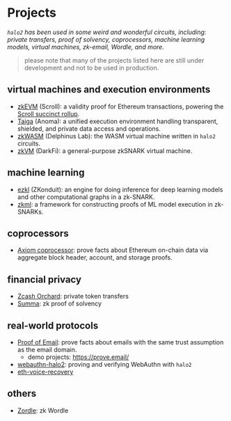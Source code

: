 # Projects
*`halo2` has been used in some weird and wonderful circuits, including: private transfers, proof of solvency, coprocessors, machine learning models, virtual machines, zk-email, Wordle, and more.*

> please note that many of the projects listed here are still under development and not to be used in production.

## virtual machines and execution environments
- [zkEVM](https://github.com/scroll-tech/zkevm-circuits) (Scroll): a validity proof for Ethereum transactions, powering the [Scroll succinct rollup](https://scroll.io/).
- [Taiga](https://github.com/anoma/taiga) (Anoma): a unified execution environment handling transparent, shielded, and private data access and operations.
- [zkWASM](https://github.com/DelphinusLab/zkWasm) (Delphinus Lab): the WASM virtual machine written in `halo2` circuits.
- [zkVM](https://github.com/darkrenaissance/darkfi/blob/master/src/zk/vm.rs) (DarkFi): a general-purpose zkSNARK virtual machine.
## machine learning
- [ezkl](https://github.com/zkonduit/ezkl) (ZKonduit): an engine for doing inference for deep learning models and other computational graphs in a zk-SNARK.
- [zkml](https://github.com/ddkang/zkml): a framework for constructing proofs of ML model execution in zk-SNARKs.

## coprocessors
- [Axiom coprocessor](https://github.com/axiom-crypto/axiom-eth): prove facts about Ethereum on-chain data via aggregate block header, account, and storage proofs.

## financial privacy
- [Zcash Orchard](https://github.com/zcash/orchard): private token transfers
- [Summa](https://github.com/summa-dev/summa-solvency): zk proof of solvency

## real-world protocols
- [Proof of Email](https://github.com/zkemail/#halo2-zk-email): prove facts about emails with the same trust assumption as the email domain.
    - demo projects: https://prove.email/
- [webauthn-halo2](https://github.com/zkwebauthn/webauthn-halo2): proving and verifying WebAuthn with `halo2`
- [eth-voice-recovery](https://github.com/SoraSuegami/voice_recovery_circuit)
## others
- [Zordle](https://github.com/nalinbhardwaj/zordle): zk Wordle
